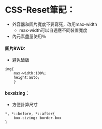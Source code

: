 # CSS-Reset筆記：

- 外容器和圖片寬度不要寫死，改用max-width
    - max-width可以自適應不同裝置寬度
- 內元素盡量使用％

#### 圖片RWD:
 * 避免破版
```
img{
    max-width:100%; 
    height:auto;
    }
```

#### boxsizing：
  * 方便計算尺寸
```
*, *::before, *::after{
	box-sizing: border-box
}
```
